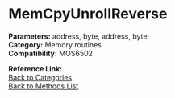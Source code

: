 # MemCpyUnrollReverse

**Parameters:** address, byte, address, byte;  
**Category:** Memory routines  
**Compatibility:** MOS6502  

**Reference Link:**  
[Back to Categories](../categories/memory_routines.md)  
[Back to Methods List](../../SUMMARY.md)
